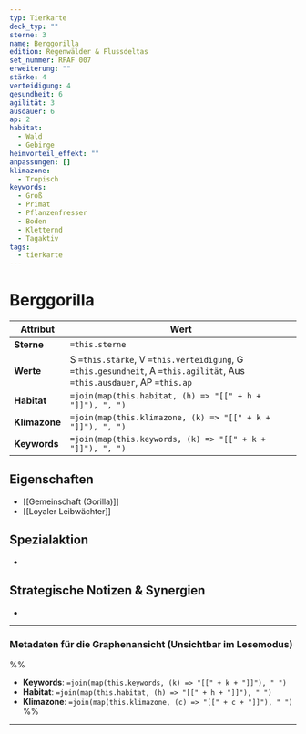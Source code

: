 ```yaml
---
typ: Tierkarte
deck_typ: ""
sterne: 3
name: Berggorilla
edition: Regenwälder & Flussdeltas
set_nummer: RFAF 007
erweiterung: ""
stärke: 4
verteidigung: 4
gesundheit: 6
agilität: 3
ausdauer: 6
ap: 2
habitat:
  - Wald
  - Gebirge
heimvorteil_effekt: ""
anpassungen: []
klimazone:
  - Tropisch
keywords:
  - Groß
  - Primat
  - Pflanzenfresser
  - Boden
  - Kletternd
  - Tagaktiv
tags:
  - tierkarte
---
```


# Berggorilla

| Attribut | Wert |
|---|---|
| **Sterne** | `=this.sterne` |
| **Werte** | S `=this.stärke`, V `=this.verteidigung`, G `=this.gesundheit`, A `=this.agilität`, Aus `=this.ausdauer`, AP `=this.ap` |
| **Habitat** | `=join(map(this.habitat, (h) => "[[" + h + "]]"), ", ")` |
| **Klimazone**| `=join(map(this.klimazone, (k) => "[[" + k + "]]"), ", ")` |
| **Keywords** | `=join(map(this.keywords, (k) => "[[" + k + "]]"), ", ")` |

## Eigenschaften

- [[Gemeinschaft (Gorilla)]]
- [[Loyaler Leibwächter]]


## Spezialaktion

- 

## Strategische Notizen & Synergien

-

---
### Metadaten für die Graphenansicht (Unsichtbar im Lesemodus)
%%
- **Keywords**: `=join(map(this.keywords, (k) => "[[" + k + "]]"), " ")`
- **Habitat**: `=join(map(this.habitat, (h) => "[[" + h + "]]"), " ")`
- **Klimazone**: `=join(map(this.klimazone, (c) => "[[" + c + "]]"), " ")`
%%
---